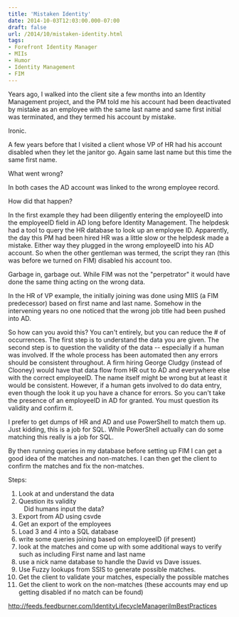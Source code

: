 ```yaml
---
title: 'Mistaken Identity'
date: 2014-10-03T12:03:00.000-07:00
draft: false
url: /2014/10/mistaken-identity.html
tags: 
- Forefront Identity Manager
- MIIs
- Humor
- Identity Management
- FIM
---
```


Years ago, I walked into the client site a few months into an Identity Management project, and the PM told me his account had been deactivated by mistake as an employee with the same last name and same first initial was terminated, and they termed his account by mistake.  
  
Ironic.  
  
A few years before that I visited a client whose VP of HR had his account disabled when they let the janitor go. Again same last name but this time the same first name.  
  
What went wrong?  
  
In both cases the AD account was linked to the wrong employee record.  
  
How did that happen?  
  
In the first example they had been diligently entering the employeeID into the employeeID field in AD long before Identity Management. The helpdesk had a tool to query the HR database to look up an employee ID. Apparently, the day this PM had been hired HR was a little slow or the helpdesk made a mistake. Either way they plugged in the wrong employeeID into his AD account. So when the other gentleman was termed, the script they ran (this was before we turned on FIM) disabled his account too.  
  
Garbage in, garbage out. While FIM was not the "perpetrator" it would have done the same thing acting on the wrong data.  
  
In the HR of VP example, the initially joining was done using MIIS (a FIM predecessor) based on first name and last name. Somehow in the intervening years no one noticed that the wrong job title had been pushed into AD.  
  
So how can you avoid this? You can't entirely, but you can reduce the # of occurrences. The first step is to understand the data you are given. The second step is to question the validity of the data -- especially if a human was involved. If the whole process has been automated then any errors should be consistent throughout. A firm hiring George Cludgy (instead of Clooney) would have that data flow from HR out to AD and everywhere else with the correct employeeID. The name itself might be wrong but at least it would be consistent. However, if a human gets involved to do data entry, even though the look it up you have a chance for errors. So you can't take the presence of an employeeID in AD for granted. You must question its validity and confirm it.  
  
I prefer to get dumps of HR and AD and use PowerShell to match them up. Just kidding, this is a job for SQL. While PowerShell actually can do some matching this really is a job for SQL.  
  
By then running queries in my database before setting up FIM I can get a good idea of the matches and non-matches. I can then get the client to confirm the matches and fix the non-matches.  
  
Steps:  
1) Look at and understand the data  
2) Question its validity  
   Did humans input the data?  
3) Export from AD using csvde  
4) Get an export of the employees  
5) Load 3 and 4 into a SQL database  
6) write some queries joining based on employeeID (if present)  
7) look at the matches and come up with some additional ways to verify such as including First name and last name  
8) use a nick name database to handle the David vs Dave issues.  
9) Use Fuzzy lookups from SSIS to generate possible matches.  
10) Get the client to validate your matches, especially the possible matches  
11) Get the client to work on the non-matches (these accounts may end up getting disabled if no match can be found)

http://feeds.feedburner.com/IdentityLifecycleManagerilmBestPractices